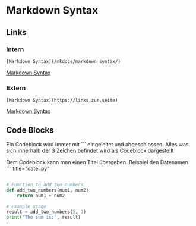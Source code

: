 # Markdown Syntax

## Links

### Intern
```[Markdown Syntax](/mkdocs/markdown_syntax/)```

[Markdown Syntax](/mkdocs/markdown_syntax/)

### Extern

```[Markdown Syntax](https://links.zur.seite)```

[Markdown Syntax](https://links.zur.seite)

## Code Blocks

EIn Codeblock wird immer mit ``` eingeleitet und abgeschlossen. Alles was sich innerhalb der 3 Zeichen befindet wird als Codeblock dargestellt

Dem Codeblock kann man einen Titel übergeben. Beispiel den Datenamen. ``` title="datei.py"

```py title="add_numbers.py" linenums="1"

# Function to add two numbers
def add_two_numbers(num1, num2):
    return num1 + num2

# Example usage
result = add_two_numbers(5, 3)
print('The sum is:', result)
```